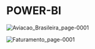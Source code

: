 # POWER-BI

![Aviacao_Brasileira_page-0001](https://user-images.githubusercontent.com/48294758/68230266-73f50600-ffd7-11e9-9b66-0bfc1dbe18e9.jpg)

![Faturamento_page-0001](https://user-images.githubusercontent.com/48294758/68302710-4fedff00-0081-11ea-818f-4de5c8d24668.jpg)



